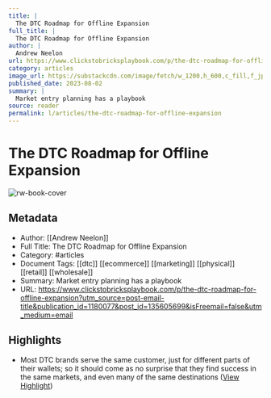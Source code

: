 ```yaml
---
title: |
  The DTC Roadmap for Offline Expansion
full_title: |
  The DTC Roadmap for Offline Expansion
author: |
  Andrew Neelon
url: https://www.clickstobricksplaybook.com/p/the-dtc-roadmap-for-offline-expansion?utm_source=post-email-title&publication_id=1180077&post_id=135605699&isFreemail=false&utm_medium=email
category: articles
image_url: https://substackcdn.com/image/fetch/w_1200,h_600,c_fill,f_jpg,q_auto:good,fl_progressive:steep,g_auto/https%3A%2F%2Fsubstack-post-media.s3.amazonaws.com%2Fpublic%2Fimages%2F3d25709b-e61a-41cc-96a8-884c37b78a2f_684x418.png
published_date: 2023-08-02
summary: |
  Market entry planning has a playbook
source: reader
permalink: l/articles/the-dtc-roadmap-for-offline-expansion
---
```

# The DTC Roadmap for Offline Expansion

![rw-book-cover](https://substackcdn.com/image/fetch/w_1200,h_600,c_fill,f_jpg,q_auto:good,fl_progressive:steep,g_auto/https%3A%2F%2Fsubstack-post-media.s3.amazonaws.com%2Fpublic%2Fimages%2F3d25709b-e61a-41cc-96a8-884c37b78a2f_684x418.png)

## Metadata
- Author: [[Andrew Neelon]]
- Full Title: The DTC Roadmap for Offline Expansion
- Category: #articles
- Document Tags: [[dtc]] [[ecommerce]] [[marketing]] [[physical]] [[retail]] [[wholesale]] 
- Summary: Market entry planning has a playbook
- URL: https://www.clickstobricksplaybook.com/p/the-dtc-roadmap-for-offline-expansion?utm_source=post-email-title&publication_id=1180077&post_id=135605699&isFreemail=false&utm_medium=email

## Highlights
- Most DTC brands serve the same customer, just for different parts of their wallets; so it should come as no surprise that they find success in the same markets, and even many of the same destinations ([View Highlight](https://read.readwise.io/read/01h83ynfddpxnnnxc0cmsm4g0v))


